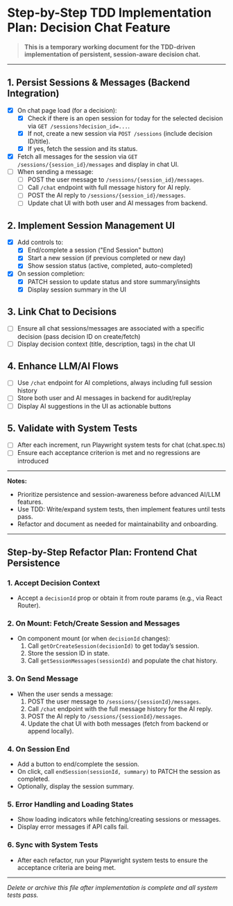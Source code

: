 # Step-by-Step TDD Implementation Plan: Decision Chat Feature

> **This is a temporary working document for the TDD-driven implementation of persistent, session-aware decision chat.**

---

## 1. Persist Sessions & Messages (Backend Integration)
- [x] On chat page load (for a decision):
    - [x] Check if there is an open session for today for the selected decision via `GET /sessions?decision_id=...`.
    - [x] If not, create a new session via `POST /sessions` (include decision ID/title).
    - [x] If yes, fetch the session and its status.
- [x] Fetch all messages for the session via `GET /sessions/{session_id}/messages` and display in chat UI.
- [ ] When sending a message:
    - [ ] POST the user message to `/sessions/{session_id}/messages`.
    - [ ] Call `/chat` endpoint with full message history for AI reply.
    - [ ] POST the AI reply to `/sessions/{session_id}/messages`.
    - [ ] Update chat UI with both user and AI messages from backend.

## 2. Implement Session Management UI
- [x] Add controls to:
    - [x] End/complete a session ("End Session" button)
    - [x] Start a new session (if previous completed or new day)
    - [x] Show session status (active, completed, auto-completed)
- [x] On session completion:
    - [x] PATCH session to update status and store summary/insights
    - [x] Display session summary in the UI

## 3. Link Chat to Decisions
- [ ] Ensure all chat sessions/messages are associated with a specific decision (pass decision ID on create/fetch)
- [ ] Display decision context (title, description, tags) in the chat UI

## 4. Enhance LLM/AI Flows
- [ ] Use `/chat` endpoint for AI completions, always including full session history
- [ ] Store both user and AI messages in backend for audit/replay
- [ ] Display AI suggestions in the UI as actionable buttons

## 5. Validate with System Tests
- [ ] After each increment, run Playwright system tests for chat (chat.spec.ts)
- [ ] Ensure each acceptance criterion is met and no regressions are introduced

---

**Notes:**
- Prioritize persistence and session-awareness before advanced AI/LLM features.
- Use TDD: Write/expand system tests, then implement features until tests pass.
- Refactor and document as needed for maintainability and onboarding.

---

## Step-by-Step Refactor Plan: Frontend Chat Persistence

### 1. Accept Decision Context
- Accept a `decisionId` prop or obtain it from route params (e.g., via React Router).

### 2. On Mount: Fetch/Create Session and Messages
- On component mount (or when `decisionId` changes):
    1. Call `getOrCreateSession(decisionId)` to get today’s session.
    2. Store the session ID in state.
    3. Call `getSessionMessages(sessionId)` and populate the chat history.

### 3. On Send Message
- When the user sends a message:
    1. POST the user message to `/sessions/{sessionId}/messages`.
    2. Call `/chat` endpoint with the full message history for the AI reply.
    3. POST the AI reply to `/sessions/{sessionId}/messages`.
    4. Update the chat UI with both messages (fetch from backend or append locally).

### 4. On Session End
- Add a button to end/complete the session.
- On click, call `endSession(sessionId, summary)` to PATCH the session as completed.
- Optionally, display the session summary.

### 5. Error Handling and Loading States
- Show loading indicators while fetching/creating sessions or messages.
- Display error messages if API calls fail.

### 6. Sync with System Tests
- After each refactor, run your Playwright system tests to ensure the acceptance criteria are being met.

---

*Delete or archive this file after implementation is complete and all system tests pass.*
